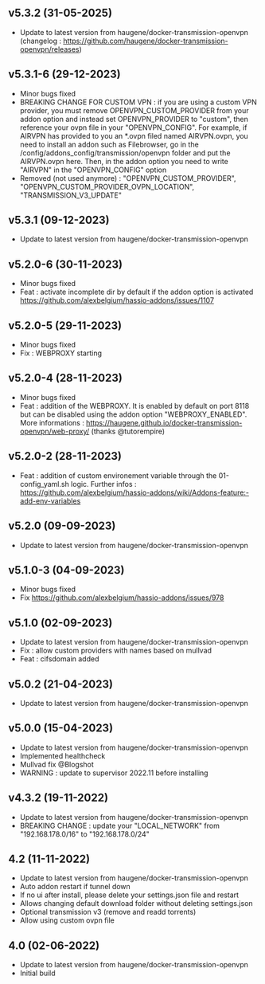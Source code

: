 
## v5.3.2 (31-05-2025)
- Update to latest version from haugene/docker-transmission-openvpn (changelog : https://github.com/haugene/docker-transmission-openvpn/releases)

## v5.3.1-6 (29-12-2023)

- Minor bugs fixed
- BREAKING CHANGE FOR CUSTOM VPN : if you are using a custom VPN provider, you must remove OPENVPN_CUSTOM_PROVIDER from your addon option and instead set OPENVPN_PROVIDER to "custom", then reference your ovpn file in your "OPENVPN_CONFIG". For example, if AIRVPN has provided to you an *.ovpn filed named AIRVPN.ovpn, you need to install an addon such as Filebrowser, go in the /config/addons_config/transmission/openvpn folder and put the AIRVPN.ovpn here. Then, in the addon option you need to write "AIRVPN" in the "OPENVPN_CONFIG" option
- Removed (not used anymore) : "OPENVPN_CUSTOM_PROVIDER", "OPENVPN_CUSTOM_PROVIDER_OVPN_LOCATION", "TRANSMISSION_V3_UPDATE"

## v5.3.1 (09-12-2023)

- Update to latest version from haugene/docker-transmission-openvpn
## v5.2.0-6 (30-11-2023)

- Minor bugs fixed
- Feat : activate incomplete dir by default if the addon option is activated https://github.com/alexbelgium/hassio-addons/issues/1107

## v5.2.0-5 (29-11-2023)

- Minor bugs fixed
- Fix : WEBPROXY starting

## v5.2.0-4 (28-11-2023)

- Minor bugs fixed
- Feat : addition of the WEBPROXY. It is enabled by default on port 8118 but can be disabled using the addon option "WEBPROXY_ENABLED". More informations : https://haugene.github.io/docker-transmission-openvpn/web-proxy/ (thanks @tutorempire)

## v5.2.0-2 (28-11-2023)

- Feat : addition of custom environement variable through the 01-config_yaml.sh logic. Further infos : https://github.com/alexbelgium/hassio-addons/wiki/Addons-feature:-add-env-variables

## v5.2.0 (09-09-2023)

- Update to latest version from haugene/docker-transmission-openvpn

## v5.1.0-3 (04-09-2023)

- Minor bugs fixed
- Fix https://github.com/alexbelgium/hassio-addons/issues/978

## v5.1.0 (02-09-2023)

- Update to latest version from haugene/docker-transmission-openvpn
- Fix : allow custom providers with names based on mullvad
- Feat : cifsdomain added

## v5.0.2 (21-04-2023)

- Update to latest version from haugene/docker-transmission-openvpn

## v5.0.0 (15-04-2023)

- Update to latest version from haugene/docker-transmission-openvpn
- Implemented healthcheck
- Mullvad fix @Blogshot
- WARNING : update to supervisor 2022.11 before installing

## v4.3.2 (19-11-2022)

- Update to latest version from haugene/docker-transmission-openvpn
- BREAKING CHANGE : update your "LOCAL_NETWORK" from "192.168.178.0/16" to "192.168.178.0/24"

## 4.2 (11-11-2022)

- Update to latest version from haugene/docker-transmission-openvpn
- Auto addon restart if tunnel down
- If no ui after install, please delete your settings.json file and restart
- Allows changing default download folder without deleting settings.json
- Optional transmission v3 (remove and readd torrents)
- Allow using custom ovpn file

## 4.0 (02-06-2022)

- Update to latest version from haugene/docker-transmission-openvpn
- Initial build
